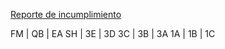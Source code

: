 [Reporte de incumplimiento](https://docs.google.com/spreadsheets/d/1gW6Co9JRbOcx9BB4_bU-0Fw6ue7erwP9AmDwUamszCI/edit?usp=sharing)

FM | QB | EA
SH | 3E | 3D
3C | 3B | 3A
1A | 1B | 1C
